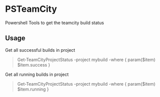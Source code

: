 PSTeamCity
==========

Powershell Tools to get the teamcity build status

## Usage

Get all successful builds in project

> Get-TeamCityProjectStatus -project mybuild -where { param($item) $item.success }

Get all running builds in project

> Get-TeamCityProjectStatus -project mybuild -where { param($item) $item.running }
